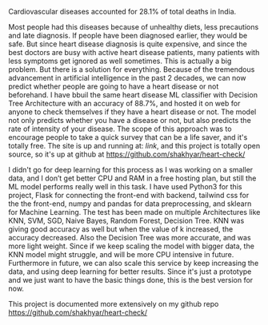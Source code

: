 Cardiovascular diseases accounted for 28.1% of total deaths in India. 



Most people had this diseases because of unhealthy diets, less precautions and late diagnosis. 
If people have been diagnosed earlier, they would be safe. But since heart disease diagnosis is 
quite expensive, and since the best doctors are busy with active heart disease patients, many patients with less symptoms get
ignored as well sometimes. This is actually a big problem. But there is a solution for everything. 
Because of the tremendous  advancement in artificial intelligence in the past 2 decades, we can now 
predict whether people are going to have a heart disease or not beforehand. I have bbuil the same heart disease ML classifier with Decision Tree Architecture with an accuracy of 88.7%, and hosted it on web for anyone to check themselves if they 
have a heart disease or not. The model not only predicts whether you have a disease or not, but also predicts the rate of intensity of your disease. The scope of this approach was to encourage people to take a quick survey that can be a life saver, and it's totally free. The site is up and running at: *link*, and this project is totally open source, so it's up at github at https://github.com/shakhyar/heart-check/


I didn't go for deep learning for this process as I was working on a smaller data, and I don’t get better CPU and RAM in
a free hosting plan, but still the ML model performs really well in this task. 
I have used Python3 for this project, Flask for connecting the front-end with backend, tailwind css for the the front-end, numpy and pandas for data preprocessing, and sklearn for Machine Learning. 
The test has been made on multiple Architectures like KNN, SVM, SGD, Naive Bayes, Random Forest, Decision Tree. KNN was giving good accuracy as well but when the value of k increased, the accuracy decreased. Also the  Decision Tree was more accurate, and was more light weight. Since if we keep scaling the model with bigger data, the KNN model might struggle, and will be more CPU intensive in future. Furthermore in future, we can also scale this service by keep increasing the data, and using deep learning for better results. Since it's just a prototype and we just want to have the basic things done, this is the best version for now. 


This project is documented more extensively on my github repo https://github.com/shakhyar/heart-check/
